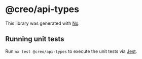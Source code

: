 # @creo/api-types

This library was generated with [Nx](https://nx.dev).

## Running unit tests

Run `nx test @creo/api-types` to execute the unit tests via [Jest](https://jestjs.io).
